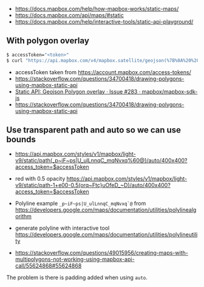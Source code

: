- https://docs.mapbox.com/help/how-mapbox-works/static-maps/
- https://docs.mapbox.com/api/maps/#static
- https://docs.mapbox.com/help/interactive-tools/static-api-playground/

## With polygon overlay

```bash
$ accessToken="<token>"
$ curl "https://api.mapbox.com/v4/mapbox.satellite/geojson(%7B%0A%20%20%20%20%22type%22%3A%20%22Feature%22%2C%0A%20%20%20%20%22properties%22%3A%20%7B%7D%2C%0A%20%20%20%20%22geometry%22%3A%20%7B%0A%20%20%20%20%20%20%20%20%22type%22%3A%20%22Polygon%22%2C%0A%20%20%20%20%20%20%20%20%22coordinates%22%3A%20%5B%5B%5B-120.8492%2C%2039.4916%5D%2C%20%5B-120.8474%2C%2039.4896%5D%2C%20%5B-120.8510%2C%2039.4864%5D%2C%20%5B-120.8492%2C%2039.4916%5D%5D%5D%0A%20%20%20%20%7D%0A%7D)/-120.8492,39.4890,15/600x300@2x.png?access_token=$accessToken" -o file.jpg
```

- accessToken taken from https://account.mapbox.com/access-tokens/
- https://stackoverflow.com/questions/34700418/drawing-polygons-using-mapbox-static-api
- [Static API: Geojson Polygon overlay · Issue #283 · mapbox/mapbox-sdk-js](https://github.com/mapbox/mapbox-sdk-js/issues/283)
- https://stackoverflow.com/questions/34700418/drawing-polygons-using-mapbox-static-api

## Use transparent path and auto so we can use bounds

- https://api.mapbox.com/styles/v1/mapbox/light-v9/static/path(_p~iF~ps|U_ulLnnqC_mqNvxq%60@)/auto/400x400?access_token=$accessToken
- red with 0.5 opacity https://api.mapbox.com/styles/v1/mapbox/light-v9/static/path-1+e00-0.5(orq~Ftc}uOfeD_~D)/auto/400x400?access_token=$accessToken

- Polyline example ```_p~iF~ps|U_ulLnnqC_mqNvxq`@``` from https://developers.google.com/maps/documentation/utilities/polylinealgorithm
- generate polyline with interactive tool https://developers.google.com/maps/documentation/utilities/polylineutility
- https://stackoverflow.com/questions/49015956/creating-maps-with-multipolygons-not-working-using-mapbox-api-call/55624868#55624868

The problem is there is padding added when using `auto`.
